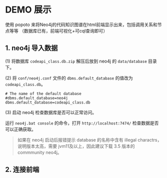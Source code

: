 # DEMO 展示
使用 popoto 来将Neo4j的代码知识图谱在html前端显示出来，包括调用关系和节点等等
（数据库已有，前端可视化+可cql查询即可）

## 1. neo4j 导入数据

(1) 将数据库 `codeapi_class.db.zip` 解压后放到 neo4j 的 `data/database` 目录下。

(2) 将 `conf/neo4j.conf` 文件的 `dbms.default_database` 的值改为 `codeapi_class.db`。

```
# The name of the default database
#dbms.default_database=neo4j
dbms.default_database=codeapi_class.db
```

(3) 启动 neo4j 检查数据库是否可以正常访问。

运行 `neo4j.bat console` 的命令，打开 `http://localhost:7474/` 检查数据是否可以正确获取。

> 如果在 neo4j 启动后报错提示 database 的名称中含有 illegal charactrs，说明版本太高，需要 jvm11及以上，因此建议下载 3.5 版本的 commmunity neo4j。

## 2. 连接前端


